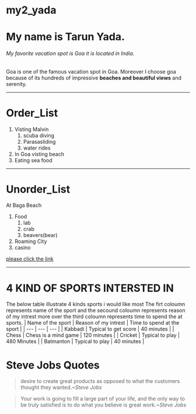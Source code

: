 # my2_yada
# My name is Tarun Yada.
###### My favorite vacation spot is Goa it is located in India.

Goa is one of the famous vacation spot in Goa. Moreover I choose goa because of its hundreds of impressive **beaches and beautiful views** and serenity.

---

# Order_List

1. Visting Malvin
    1. scuba diving
    2. Parasasliding
    3. water rides
2. In Goa visting beach
3. Eating sea food

---

# Unorder_List

At Baga Beach
1. Food
    1. lab
    3. crab
    2. beavers(bear)
2. Roaming City
3. casino

 [please click the link](MyStats.md)
***

# 4 KIND OF SPORTS INTERSTED IN 
The below table illustrate 4 kinds sports i would like most
The firt coloumn represents name of the sport and the secound coloumn represents reason of my intrest more over the third coloumn represents time to spend the at sports.
| Name of the sport | Reason of my intrest | Time to spend at the sport |
| --- |  ---  | --- | 
| Kabbadi | Typical to get score | 40 minutes |
| Chess | Chess is a mind game | 120 minutes |
| Cricket | Typical to play | 480 Minutes |
| Batmanton | Typical to play  | 40 minutes |

# Steve Jobs Quotes
> desire to create great products as opposed to what the customers thought they wanted.*~Steve Jobs*

> Your work is going to fill a large part of your life, and the only way to be truly satisfied is to do what you believe is great work.*~Steve Jobs*

